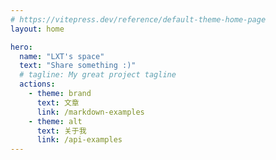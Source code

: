 ```yaml
---
# https://vitepress.dev/reference/default-theme-home-page
layout: home

hero:
  name: "LXT's space"
  text: "Share something :)"
  # tagline: My great project tagline
  actions:
    - theme: brand
      text: 文章
      link: /markdown-examples
    - theme: alt
      text: 关于我
      link: /api-examples
---
```

